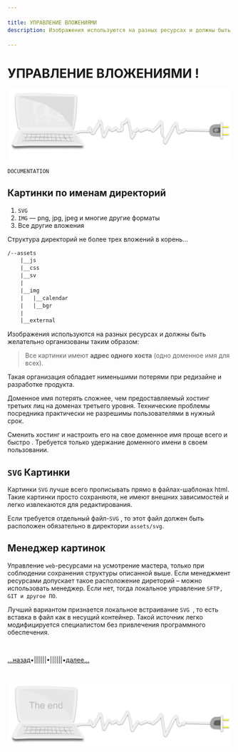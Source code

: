 ```yaml
---

title: УПРАВЛЕНИЕ ВЛОЖЕНИЯМИ
description: Изображения используются на разных ресурсах и должны быть желательно организованы таким образом

---
```


<div class="navi"> <nav id="navi"> <!-- js --> </nav></div>

# УПРАВЛЕНИЕ ВЛОЖЕНИЯМИ !


<span id="az-assets-img" class="img" onclick="imgResize()">![img](assets/svg/comp-4.svg)</span>	

	DOCUMENTATION

## Картинки по именам директорий
   
   1. `SVG`
   2. `IMG` — png, jpg, jpeg и многие другие форматы
   3. Все другие вложения

Структура директорий не более трех вложений в корень…

```txt
/--assets
	|__js
	|__css
	|__sv
	|
	|__img
	|	|__calendar
	|	|__bgr
	|
	|__external
```


Изображения используются на разных ресурсах и должны быть желательно организованы таким образом:

>Все картинки имеют **адрес одного хоста** (одно доменное имя для всех).

Такая организация обладает нименьшими
потерями при редизайне и разработке продукта.

Доменное имя потерять сложнее, чем предоставляемый хостинг третьих лиц на доменах третьего уровня. 
Технические проблемы посредника практически не разрешимы пользователями в нужный срок.

Сменить хостинг и настроить его на свое доменное имя проще всего и быстро . 
Требуется только удержание доменного имени в своем пользовании.

## `SVG` Картинки

Картинки `SVG` лучше всего прописывать прямо в файлах-шаблонах html. 
Такие картинки просто сохраняютя, не имеют внешних зависимостей и легко извлекаются для редактирования.

Если требуется отдельный файл-`SVG` , то этот файл должен быть расположен обязательно в директории `assets/svg`.

## Менеджер картинок

Управление `web`-ресурсами на усмотрение мастера, только при соблюдении сохранения структуры описанной выше. Если менеджмент ресурсами допускает такое расположение диреторий – можно использовать менеджер. Если нет, тогда локальное управление `SFTP, GIT и другое ПО`.

Лучший вариантом признается локальное встраивание `SVG `, то есть вставка в файл как в несущий контейнер. Такой источник легко модифицируется специалистом без привлечения программного обеспечения.

<br>

[…назад](az-apr-ts.md)•||||||•||||||•[далее…](az-object.md)

<br>



<span id="page-name-img" class="img" onclick="imgResize()">![img](assets/svg/comp-end.svg)</span>

<script src="assets/js/navi.js"></script>